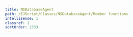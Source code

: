 ```yaml
---
title: NSDatabaseAgent
path: /EJScript/Classes/NSDatabaseAgent/Member functions
intellisense: 1
classref: 1
sortOrder: 2333
---
```






